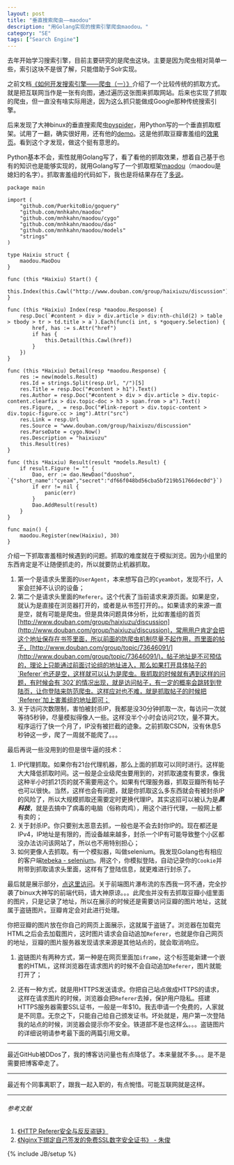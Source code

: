 ```yaml
---
layout: post
title: "垂直搜索爬虫——maodou"
description: "用Golang实现的搜索引擎爬虫maodou。"
category: "SE"
tags: ["Search Engine"]
---
```

 
去年开始学习搜索引擎，目前主要研究的是爬虫这块。主要是因为爬虫相对简单一些，索引这块不是很了解，只能借助于Solr实现。

之前文档[《如何开发搜索引擎——爬虫（一）》](https://blog.cyeam.com/se/2014/12/26/search_engine)介绍了一个比较传统的抓取方式。就是把互联网当作是一张有向图，通过遍历这张图来抓取网站。后来也实现了抓取的爬虫，但一直没有啥实际用途，因为这么抓只能做成Google那种传统搜索引擎。

后来发现了大神binux的垂直搜索爬虫[pyspider](https://github.com/binux/pyspider)，用Python写的一个垂直抓取框架。试用了一翻，确实很好用，还有他的[demo](https://demo.pyspider.org/)。这是他抓取豆瓣害羞组的[效果页](https://f.binux.me/haixiuzu.html)。看到这个才发现，做这个挺有意思的。

Python基本不会，索性就用Golang写了，看了看他的抓取效果，想着自己基于也有的知识也是能够实现的，就用Golang写了一个抓取框架[maodou](https://github.com/mnhkahn/maodou)（maodou是媳妇的名字）。抓取害羞组的代码如下，我也是将结果存在了[多说](https://duoshuo.com/)。

	package main

	import (
		"github.com/PuerkitoBio/goquery"
		"github.com/mnhkahn/maodou"
		"github.com/mnhkahn/maodou/cygo"
		"github.com/mnhkahn/maodou/dao"
		"github.com/mnhkahn/maodou/models"
		"strings"
	)

	type Haixiu struct {
		maodou.MaoDou
	}

	func (this *Haixiu) Start() {
		this.Index(this.Cawl("http://www.douban.com/group/haixiuzu/discussion"))
	}

	func (this *Haixiu) Index(resp *maodou.Response) {
		resp.Doc(`#content > div > div.article > div:nth-child(2) > table > tbody > tr > td.title > a`).Each(func(i int, s *goquery.Selection) {
			href, has := s.Attr("href")
			if has {
				this.Detail(this.Cawl(href))
			}
		})
	}

	func (this *Haixiu) Detail(resp *maodou.Response) {
		res := new(models.Result)
		res.Id = strings.Split(resp.Url, "/")[5]
		res.Title = resp.Doc("#content > h1").Text()
		res.Author = resp.Doc("#content > div > div.article > div.topic-content.clearfix > div.topic-doc > h3 > span.from > a").Text()
		res.Figure, _ = resp.Doc("#link-report > div.topic-content > div.topic-figure.cc > img").Attr("src")
		res.Link = resp.Url
		res.Source = "www.douban.com/group/haixiuzu/discussion"
		res.ParseDate = cygo.Now()
		res.Description = "haixiuzu"
		this.Result(res)
	}

	func (this *Haixiu) Result(result *models.Result) {
		if result.Figure != "" {
			Dao, err := dao.NewDao("duoshuo", `{"short_name":"cyeam","secret":"df66f048bd56cba5bf219b51766dec0d"}`)
			if err != nil {
				panic(err)
			}
			Dao.AddResult(result)
		}
	}

	func main() {
		maodou.Register(new(Haixiu), 30)
	}


介绍一下抓取害羞租时候遇到的问题。抓取的难度就在于模拟浏览。因为小组里的东西肯定是不让随便抓走的，所以就要防止机器抓取。

1. 第一个是请求头里面的`UserAgent`，本来想写自己的`Cyeambot`，发现不行，人家会拦掉不认识的设备；
2. 第二个是请求头里面的`Referer`。这个代表了当前请求来源页面。如果是空，就认为是直接在浏览器打开的，或者是从书签打开的。。如果请求的来源一直是空，就有可能是爬虫。但是具体问题具体分析，比如害羞组的首页[http://www.douban.com/group/haixiuzu/discussion](http://www.douban.com/group/haixiuzu/discussion)，常用用户肯定会把这个地址保存在书签里面，所以前面的防爬虫机制尽量不起作用，而里面的帖子，[http://www.douban.com/group/topic/73646091/](http://www.douban.com/group/topic/73646091/)，帖子地址是不可预估的，理论上只能通过前面讨论组的地址进入，那么如果打开具体帖子的`Referer`也还是空，这样就可以认为是爬虫。我抓取的时候就有遇到这样的问题，有时候会有`302`的情况出现，就是访问帖子，有一定的概率会跳转到登陆页，让你登陆来防范爬虫。这样应对也不难，就是抓取帖子的时候把`Referer`加上害羞组的地址即可；
3. 关于访问次数限制，害怕被封杀IP，我都是没30分钟抓取一次，每访问一次就等待5秒钟，尽量模拟得像人一些。这样没半个小时会访问21次，量不算大。程序运行了快一个月了，IP没有被拦截的迹象。之前抓取CSDN，没有休息5秒钟这一步，爬了一周就不能爬了。。。

最后再说一些没用到的但是很牛逼的技术：

1. IP代理抓取。如果你有21台代理机器，那么上面的抓取可以同时进行。这样能大大降低抓取时间。这一般是企业级爬虫要用到的，对抓取速度有要求，像我这种半小时抓21页的就不需要用这个。如果有代理服务器，抓取豆瓣所有帖子也可以很快。当然，这样也会有问题，就是你抓取这么多东西就会有被封杀IP的风险了，所以大规模抓取还需要定时更换代理IP。其实这招可以被认为是***黑科技***，就是去搞中了病毒的电脑（俗称肉鸡），用这个进行代理，一般网上都有卖的；
2. 关于封杀IP。你只要别太恶意去抓，一般也是不会去封你IP的。现在都还是IPv4，IP地址是有限的，而设备越来越多，封杀一个IP有可能导致整个小区都没办法访问该网站了，所以也不用特别担心；
3. 如何更像人去抓取。有一个模拟器，叫做selenium。我发现Golang也有相应的客户端[tebeka - selenium](https://github.com/tebeka/selenium)。用这个，你模拟登陆，自动记录你的`Cookie`并附带到抓取请求头里面，这样有了登陆信息，就更难进行封杀了。

最后就是展示部分，[点这里访问](https://www.cyeam.com/haixiuzu)。关于前端图片瀑布流的东西我一窍不通，完全抄袭了binux大神写的前端代码，请大神原谅。。。此爬虫并没有去抓取豆瓣小组里面的图片，只是记录了地址，所以在展示的时候还是需要访问豆瓣的图片地址，这就属于盗链图片。豆瓣肯定会对此进行处理。

你把豆瓣的图片放在你自己的网页上面展示，这就属于盗链了。浏览器在加载完HTML之后会去加载图片，这时图片请求会自动追加`Referer`，也就是你自己网页的地址，豆瓣的图片服务器发现请求来源是其他站点的，就会取消响应。

1. 盗链图片有两种方式，第一种是在网页里面加`iframe`，这个标签能新建一个嵌套的HTML，这样浏览器在请求图片的时候不会自动追加`Referer`，图片就能打开了；

2. 还有一种方式，就是用HTTPS发送请求。你把自己站点做成HTTPS的请求，这样在请求图片的时候，浏览器会把`Referer`去掉，保护用户隐私。搭建HTTPS服务器需要SSL证书，一般是一年$10。我去申请一个免费的，人家就是不同意。无奈之下，只能自己给自己颁发证书。坏处就是，用户第一次登陆我的站点的时候，浏览器会提示你不安全。铁道部不是也这样么。。。盗链图片的详细说明请参考最下面的两篇引用文章。

---

最近GitHub被DDos了，我的博客访问量也有点降低了。本来量就不多。。。是不是需要把博客牵走了。

---

最近有个同事离职了，跟我一起入职的，有点惋惜。可能互联网就是这样。

---

###### *参考文献*
1. [《HTTP Referer安全与反反盗链》](http://bindog.github.io/blog/2014/11/18/http-referer-security-and-anti-anti-hotlink/	)
2. [《Nginx下绑定自己签发的免费SSL数字安全证书》 - 朱俊](http://www.zhujun.org/web/nginx-selfsign-ssl-cert/)
 
{% include JB/setup %}